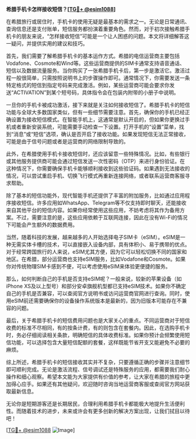 **希腊手机卡怎样接收短信？[[TG💪+ @esim1088](https://t.me/s/esim1088)]**

在希腊旅行或居住时，手机卡的使用无疑是最基本的需求之一。无论是日常通讯、查询信息还是支付账单，短信服务都扮演着重要角色。然而，对于初次接触希腊手机卡的朋友来说，“怎样接收短信”可能是一个让人困惑的问题。本文将详细解答这一疑问，并提供实用的建议和技巧。

首先，我们需要了解希腊手机卡的基本运作方式。希腊的电信运营商主要包括Vodafone、Cosmote和Wind等。这些运营商提供的SIM卡通常支持语音通话、短信以及数据流量服务。当你购买了一张希腊手机卡后，第一步是激活它。激活过程一般很简单，只需按照说明书上的步骤操作即可。通常情况下，你需要发送一条特定格式的短信到指定号码来完成激活。例如，某些运营商可能会要求你发送“ACTIVATION”到某个短号码，具体指令会在包装内附带的小册子中说明。

一旦你的手机卡被成功激活，接下来就是关注如何接收短信了。希腊手机卡的短信功能与全球大多数国家类似，但有一些细节需要注意。首先，确保你的手机已经正确设置为接收短信模式。在智能手机上，这通常是默认开启的，但如果你更换过手机或者重新安装系统，可能需要手动检查一下设置。打开手机的“设置”菜单，找到“消息”或“短信”选项，确认是否开启了接收功能。如果发现短信无法正常接收，可能是由于信号问题或者是运营商的网络限制导致的。

此外，在希腊使用手机卡接收短信时，还应该留意一些特殊情况。比如，有些银行或其他服务提供商可能会通过短信发送一次性密码（OTP）来进行身份验证。在这种情况下，你需要确保手机卡能够顺利接收到这些验证码。如果遇到无法接收的情况，可以尝试重启手机、切换飞行模式再重新连接网络，或者联系运营商客服寻求帮助。

除了基本的短信功能外，现代智能手机还提供了丰富的附加服务，比如通过应用程序接收短信。许多应用如WhatsApp、Telegram等不仅支持即时聊天，还能接收来自其他平台的短信内容。如果你经常使用这些应用，不妨考虑将其作为备用方案。不过，需要注意的是，这些应用依赖于互联网连接，因此在没有Wi-Fi的情况下可能会产生额外的数据费用。

当然，随着科技的发展，越来越多的人开始选择电子SIM卡（eSIM）。eSIM是一种无需实体卡槽的技术，可以直接嵌入设备内部，具有体积小、易于携带的优点。对于经常跨国旅行的人来说，eSIM尤其方便，因为它可以轻松切换不同的国家和地区。在希腊，部分运营商也支持eSIM服务，比如Vodafone和Cosmote。如果你对传统物理SIM卡感到不便，可以考虑使用eSIM来体验更便捷的服务。

那么，如何判断自己的手机是否支持eSIM呢？一般来说，较新的苹果设备（如iPhone XS及以上型号）和部分安卓旗舰机型都已支持eSIM技术。如果你不确定自己的手机是否兼容，可以查阅官方说明书或访问运营商官网进行查询。同时，使用eSIM前还需要确保你的设备操作系统版本是最新的，因为旧版本可能存在不兼容的问题。

最后，关于希腊手机卡的短信费用问题也是大家关心的重点。不同运营商对于短信收费的标准不尽相同，有的按条计费，有的则包含在套餐内。因此，在选购手机卡时，务必仔细阅读相关条款，明确短信的具体收费标准。如果你预计会频繁使用短信功能，可以选择包含大量短信配额的套餐，这样既能节省开支又能避免不必要的麻烦。

综上所述，希腊手机卡的短信接收其实并不复杂，只要遵循正确的步骤并注意细节即可顺利完成。无论是激活流程、信号调试还是特殊服务的应用，都需要我们耐心操作和细心观察。希望本文能为大家提供有价值的参考，让大家在希腊的旅程中更加得心应手。如果还有其他疑问，欢迎随时咨询当地运营商客服或查阅官方网站获取最新信息。

无论你是短期游客还是长期居民，合理利用希腊手机卡都能极大地提升生活便利性。而随着技术的进步，未来或许会有更多创新的解决方案出现，让我们拭目以待吧！

[[TG💪+ @esim1088](https://t.me/s/esim1088) ![Image](https://i.postimg.cc/4NQfJmqS/Snipaste-2025-05-13-00-14-12.png)]
